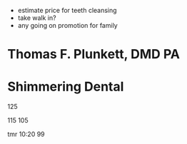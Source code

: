 - estimate price for teeth cleansing
- take walk in?
- any going on promotion for family
# Thomas F. Plunkett, DMD PA


# Shimmering Dental

125

115  105 

tmr 10:20
99
